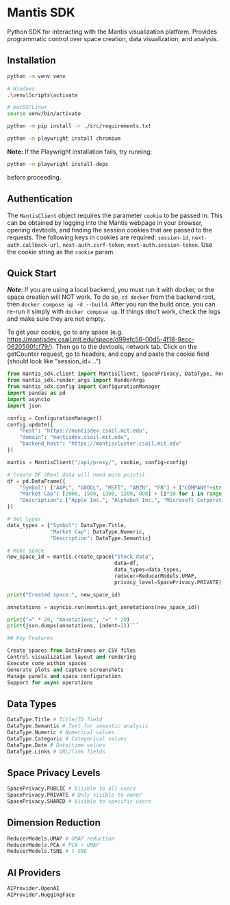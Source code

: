 # Mantis SDK

Python SDK for interacting with the Mantis visualization platform. Provides programmatic control over space creation, data visualization, and analysis.

## Installation

```bash
python -m venv venv

# Windows
.\venv\Scripts\activate

# macOS/Linux
source venv/bin/activate

python -m pip install -r ./src/requirements.txt

python -m playwright install chromium
```

**Note:** If the Playwright installation fails, try running:

```bash
python -m playwright install-deps
```

before proceeding.

## Authentication

The `MantisClient` object requires the parameter `cookie` to be passed in. This can be obtained by logging into the Mantis webpage in your browser, opening devtools, and finding the session cookies that are passed to the requests. The following keys in cookies are required: `session-id`, `next-auth.callback-url`, `next-auth.csrf-token`, `next-auth.session-token`. Use the cookie string as the `cookie` param.

## Quick Start

***Note***: If you are using a local backend, you must run it with docker, or the space creation will NOT work. To do so, `cd docker` from the backend root, then `docker compose up -d --build`. After you run the build once, you can re-run it simply with `docker compose up`. If things dno't work, check the logs and make sure they are not empty.

To get your cookie, go to any space (e.g. https://mantisdev.csail.mit.edu/space/d99efc56-00d5-4f18-8ecc-0620500fcf79/). Then go to the devtools, network tab. Click on the getCounter request, go to headers, and copy and paste the cookie field (should look like "session_id=...")

```python
from mantis_sdk.client import MantisClient, SpacePrivacy, DataType, ReducerModels 
from mantis_sdk.render_args import RenderArgs 
from mantis_sdk.config import ConfigurationManager
import pandas as pd
import asyncio
import json

config = ConfigurationManager()
config.update({
    "host": "https://mantisdev.csail.mit.edu",
    "domain": "mantisdev.csail.mit.edu",
    "backend_host": "https://mantiscluster.csail.mit.edu"
})

mantis = MantisClient("/api/proxy/", cookie, config=config)

# Create DF (Real data will need more points)
df = pd.DataFrame({
    "Symbol": ["AAPL", "GOOGL", "MSFT", "AMZN", "FB"] + ["COMPANY"+str(i) for i in range(100)],
    "Market Cap": [2000, 1500, 1300, 1200, 800] + [i*10 for i in range(100)],
    "Description": ["Apple Inc.", "Alphabet Inc.", "Microsoft Corporation", "Amazon.com Inc.", "Facebook Inc."] + ["This is company number "+str(i) for i in range(100)]
})

# Set types
data_types = {"Symbol": DataType.Title,
              "Market Cap": DataType.Numeric,
              "Description": DataType.Semantic}

# Make space
new_space_id = mantis.create_space("Stock data", 
                                   data=df, 
                                   data_types=data_types,
                                   reducer=ReducerModels.UMAP,
                                   privacy_level=SpacePrivacy.PRIVATE)["space_id"]

print("Created space:", new_space_id)

annotations = asyncio.run(mantis.get_annotations(new_space_id))

print("=" * 20, "Annotations", "=" * 20)
print(json.dumps(annotations, indent=2))```

## Key Features

Create spaces from DataFrames or CSV files
Control visualization layout and rendering
Execute code within spaces
Generate plots and capture screenshots
Manage panels and space configuration
Support for async operations
```

## Data Types

```python 
DataType.Title # Title/ID field 
DataType.Semantic # Text for semantic analysis
DataType.Numeric # Numerical values 
DataType.Categoric # Categorical values 
DataType.Date # Date/time values 
DataType.Links # URL/link fields 
```

## Space Privacy Levels

```python 
SpacePrivacy.PUBLIC # Visible to all users 
SpacePrivacy.PRIVATE # Only visible to owner 
SpacePrivacy.SHARED # Visible to specific users 
```

## Dimension Reduction

```python 
ReducerModels.UMAP # UMAP reduction 
ReducerModels.PCA # PCA + UMAP 
ReducerModels.TSNE # t-SNE 
```

## AI Providers

```python 
AIProvider.OpenAI
AIProvider.HuggingFace
```
